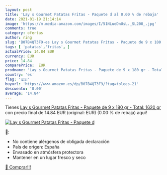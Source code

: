 ```yaml
---
layout: post
title: 'Lay s Gourmet Patatas Fritas - Paquete d al 0.00 % de rebaja'
date: 2021-01-19 21:14:14
image: 'https://m.media-amazon.com/images/I/51NLueDnUsL._SL200_.jpg'
comments: true
category: ofertas
author: ring
slug: 'B07B4QT3F9-es Lay s Gourmet Patatas Fritas - Paquete de 9 x 180 gr -...'
tags: [ 'patatas','fritas', ]
actualPrice: 14.84 EUR
currency: EUR
price: 14.84
comparePrice:  EUR
prodname: 'Lay s Gourmet Patatas Fritas - Paquete de 9 x 180 gr - Total: 1620 gr'
country: 'es'
flag: '🇪🇸'
buyurl: 'https://www.amazon.es/dp/B07B4QT3F9/?tag=tolees-21'
descuento: '0.00'
average: '14.84'
---
```


Tienes [Lay s Gourmet Patatas Fritas - Paquete de 9 x 180 gr - Total: 1620 gr](https://www.amazon.es/dp/B07B4QT3F9/?tag=tolees-21) con precio final de  14.84 EUR (original:  EUR) (0.00 %  de rebaja) aqui!

[![Lay s Gourmet Patatas Fritas - Paquete d](https://m.media-amazon.com/images/I/51NLueDnUsL._SL200_.jpg)](https://www.amazon.es/dp/B07B4QT3F9/?tag=tolees-21)

🔎:

- No contiene alérgenos de obligada declaración
- País de origen: España
- Envasado en atmósfera protectora
- Mantener en un lugar fresco y seco

[🛒 Comprar!!!](https://www.amazon.es/dp/B07B4QT3F9/?tag=tolees-21)
